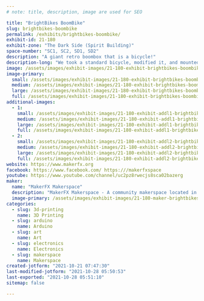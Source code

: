 ```yaml
---
# note: title, description, image are used for SEO

title: "BrightBikes BoomBike"
slug: brightbikes-boombike
permalink: /exhibits/brightbikes-boombike/
exhibit-id: 21-180
exhibit-zone: "The Dark Side (Spirit Building)"
space-number: "SC1, SC2, SD1, SD2"
description: "A giant retro boombox that is a bicycle!"
description-long: "We took a standard bicycle, modified it, and mounted a giant, functional 80&#039;s style boombox to the front. The BoomBike features a 900 watt sound system, and more than 16,000 LEDS! "
image: /assets/images/exhibit-images/21-180-exhibit-brightbikes-boombike-photo-oct-15-7-33-16-pm-1-2-large.png
image-primary: 
  small: /assets/images/exhibit-images/21-180-exhibit-brightbikes-boombike-photo-oct-15-7-33-16-pm-1-2-small.png
  medium: /assets/images/exhibit-images/21-180-exhibit-brightbikes-boombike-photo-oct-15-7-33-16-pm-1-2-medium.png
  large: /assets/images/exhibit-images/21-180-exhibit-brightbikes-boombike-photo-oct-15-7-33-16-pm-1-2-large.png
  full: /assets/images/exhibit-images/21-180-exhibit-brightbikes-boombike-photo-oct-15-7-33-16-pm-1-2-full.png
additional-images: 
  - 1:
    small: /assets/images/exhibit-images/21-180-exhibit-addl1-brightbikes-boombike-immerse-boombike-orlando-weekly-small.jpg
    medium: /assets/images/exhibit-images/21-180-exhibit-addl1-brightbikes-boombike-immerse-boombike-orlando-weekly-medium.jpg
    large: /assets/images/exhibit-images/21-180-exhibit-addl1-brightbikes-boombike-immerse-boombike-orlando-weekly-large.jpg
    full: /assets/images/exhibit-images/21-180-exhibit-addl1-brightbikes-boombike-immerse-boombike-orlando-weekly-full.jpg
  - 2:
    small: /assets/images/exhibit-images/21-180-exhibit-addl2-brightbikes-boombike-img-3226-small.jpg
    medium: /assets/images/exhibit-images/21-180-exhibit-addl2-brightbikes-boombike-img-3226-medium.jpg
    large: /assets/images/exhibit-images/21-180-exhibit-addl2-brightbikes-boombike-img-3226-large.jpg
    full: /assets/images/exhibit-images/21-180-exhibit-addl2-brightbikes-boombike-img-3226-full.jpg
website: https://www.makerfx.org
facebook: https://www.facebook.com/ https:///makerfxspace 
youtube: https://www.youtube.com/channel/uc2pz8rwecjs8sca02bazerg
maker: 
  name: "MakerFX Makerspace"
  description: "MakerFX Makerspace - A community makerspace located in Orlando, FL with the tools, resources and community to help you bring your idea to life!"
  image-primary: /assets/images/exhibit-images/21-180-maker-brightbikes-boombike-download-medium.png
categories: 
  - slug: 3d-printing
    name: 3D Printing
  - slug: arduino
    name: Arduino
  - slug: art
    name: Art
  - slug: electronics
    name: Electronics
  - slug: makerspace
    name: Makerspace
created-jotform: "2021-10-21 07:47:30"
last-modified-jotform: "2021-10-28 05:50:53"
last-exported: "2021-10-28 05:51:10"
sitemap: false

---
```

